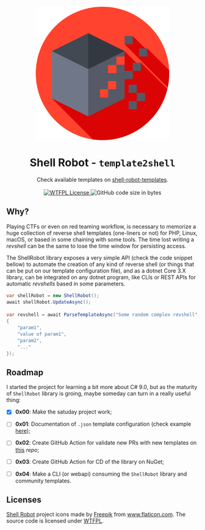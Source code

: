 <p align="center">
<a href="https://github.com/BizarreNULL/mobile-offsec/">
  <img src="./assets/logo.png" width="350" />
</a>
</p>
<h1 align="center">
  Shell Robot - <code>template2shell</code>
</h1>

<p align="center">
  Check available templates on <a href="https://github.com/BizarreNULL/shell-robot-templates">shell-robot-templates</a>.
  <br/><br/>
  <a href="http://www.wtfpl.net/txt/copying/">
    <img alt="WTFPL License" src="https://img.shields.io/github/license/BizarreNULL/shell-robot" />
  </a>
  <img alt="GitHub code size in bytes" src="https://img.shields.io/github/languages/code-size/BizarreNULL/shell-robot">
</p>


## Why?

Playing CTFs or even on red teaming workflow, is necessary to memorize a huge collection of reverse shell templates (one-liners or not) for PHP, Linux, macOS, or based in some chaining with some tools. The time lost writing a *revshell* can be the same to lose the time window for persisting access.

The ShellRobot library exposes a very simple API (check the code snippet bellow) to automate the creation of any kind of reverse shell (or things that can be put on our template configuration file), and as a dotnet Core 3.X library, can be integrated on any dotnet program, like CLIs or REST APIs for automatic *revshells* based in some parameters.

```csharp
var shellRobot = new ShellRobot();
await shellRobot.UpdateAsync();

var revshell = await ParseTemplateAsync("Some random complex revshell", new[]
{
    "param1",
    "value of param1",
    "param2",
    "..."
});
```



## Roadmap

I started the project for learning a bit more about C# 9.0, but as the maturity of `ShellRobot` library is groing, maybe someday can turn in a really useful thing:

- [x] **0x00**: Make the satuday project work;
- [ ] **0x01**: Documentation of `.json` template configuration (check example [here](https://github.com/BizarreNULL/shell-robot-templates/blob/main/bash-tcp.json));
- [ ] **0x02**: Create GitHub Action for validate new PRs with new templates on [this](https://github.com/BizarreNULL/shell-robot-templates) _repo_;
- [ ] **0x03**: Create GitHub Action for CD of the library on NuGet;
- [ ] **0x04**: Make a CLI (or webapi) consuming the `ShellRobot` library and community templates. 



## Licenses

[Shell Robot](https://github.com/BizarreNULL/shell-robot) project icons made by <a href="https://www.flaticon.com/authors/freepik" title="Freepik">Freepik</a> from <a href="https://www.flaticon.com/" title="Flaticon">www.flaticon.com. The source code is licensed under [WTFPL](http://www.wtfpl.net/).</a>